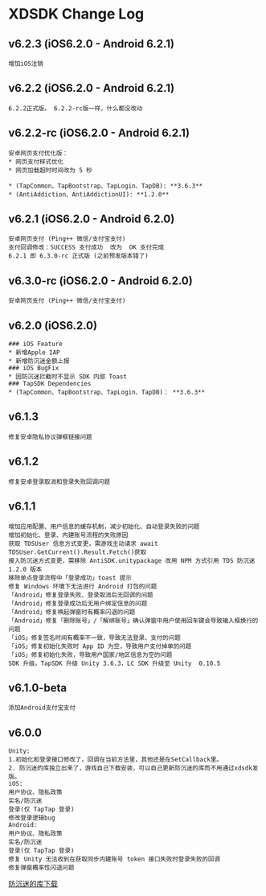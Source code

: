 # XDSDK Change Log

## v6.2.3 (iOS6.2.0 - Android 6.2.1)
```
增加iOS注销
```

## v6.2.2 (iOS6.2.0 - Android 6.2.1)
```
6.2.2正式版。 6.2.2-rc版一样，什么都没改动
```

## v6.2.2-rc (iOS6.2.0 - Android 6.2.1)
```
安卓网页支付优化版：
* 网页支付样式优化
* 网页加载超时时间改为 5 秒

* (TapCommon、TapBootstrap、TapLogin、TapDB): **3.6.3**
* (AntiAddiction、AntiAddictionUI): **1.2.0**

```

## v6.2.1 (iOS6.2.0 - Android 6.2.0)
```
安卓网页支付 (Ping++ 微信/支付宝支付)
支付回调修改：SUCCESS 支付成功  改为  OK 支付完成 
6.2.1 即 6.3.0-rc 正式版 (之前预发版本错了)
```

## v6.3.0-rc (iOS6.2.0 - Android 6.2.0)
```
安卓网页支付 (Ping++ 微信/支付宝支付)
```

## v6.2.0 (iOS6.2.0) 
```
### iOS Feature
* 新增Apple IAP
* 新增防沉迷金额上报
### iOS BugFix
* 因防沉迷拦截时不显示 SDK 内部 Toast
### TapSDK Dependencies
* (TapCommon、TapBootstrap、TapLogin、TapDB)： **3.6.3**
```

## v6.1.3
```
修复安卓隐私协议弹框链接问题
```

## v6.1.2
```
修复安卓登录取消和登录失败回调问题
```

## v6.1.1
```
增加应用配置、用户信息的缓存机制，减少初始化、自动登录失败的问题
增加初始化、登录、内建账号流程的失败原因
获取 TDSUser 信息方式变更，需游戏主动请求 await TDSUser.GetCurrent().Result.Fetch()获取
接入防沉迷方式变更，需移除 AntiSDK.unitypackage 改用 NPM 方式引用 TDS 防沉迷 1.2.0 版本
移除单点登录流程中「登录成功」toast 提示
修复 Windows 环境下无法进行 Android 打包的问题
「Android」修复登录失败、登录取消后无回调的问题
「Android」修复登录成功后无用户绑定信息的问题
「Android」修复唤起弹窗时有概率闪退的问题
「Android」修复「删除账号」/「解绑账号」确认弹窗中用户使用回车键会导致输入框换行的问题
「iOS」修复签名时间有概率不一致，导致无法登录、支付的问题
「iOS」修复初始化失败时 App ID 为空，导致用户支付掉单的问题
「iOS」修复初始化失败，导致用户国家/地区信息为空的问题
SDK 升级。TapSDK 升级 Unity 3.6.3，LC SDK 升级至 Unity  0.10.5
```
## v6.1.0-beta
```
添加Android支付宝支付
```
## v6.0.0 
```
Unity:
1.初始化和登录接口修改了，回调在当前方法里，其他还是在SetCallback里。
2. 防沉迷的库独立出来了，游戏自己下载安装，可以自己更新防沉迷的库而不用通过xdsdk发版。
iOS:
用户协议、隐私政策
实名/防沉迷
登录(仅 TapTap 登录)
修改登录逻辑bug
Android:
用户协议、隐私政策
实名/防沉迷
登录(仅 TapTap 登录)
修复 Unity 无法收到在获取同步内建账号 token 接口失败时登录失败的回调
修复弹窗概率性闪退问题
```
[防沉迷的库下载](https://github.com/xd-platform/xd_sdk_resource/blob/master/Unity_CN/AntiSDK.unitypackage)
